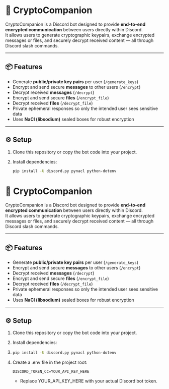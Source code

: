 # 🔐 CryptoCompanion

CryptoCompanion is a Discord bot designed to provide **end-to-end encrypted communication** between users directly within Discord.  
It allows users to generate cryptographic keypairs, exchange encrypted messages or files, and securely decrypt received content — all through Discord slash commands.

---

## 📦 Features

- Generate **public/private key pairs** per user (`/generate_keys`)
- Encrypt and send secure **messages** to other users (`/encrypt`)
- Decrypt received **messages** (`/decrypt`)
- Encrypt and send secure **files** (`/encrypt_file`)
- Decrypt received **files** (`/decrypt_file`)
- Private ephemeral responses so only the intended user sees sensitive data
- Uses **NaCl (libsodium)** sealed boxes for robust encryption

---

## ⚙️ Setup

1. Clone this repository or copy the bot code into your project.

2. Install dependencies:

   ```bash
   pip install -U discord.py pynacl python-dotenv
# 🔐 CryptoCompanion

CryptoCompanion is a Discord bot designed to provide **end-to-end encrypted communication** between users directly within Discord.  
It allows users to generate cryptographic keypairs, exchange encrypted messages or files, and securely decrypt received content — all through Discord slash commands.

---

## 📦 Features

- Generate **public/private key pairs** per user (`/generate_keys`)
- Encrypt and send secure **messages** to other users (`/encrypt`)
- Decrypt received **messages** (`/decrypt`)
- Encrypt and send secure **files** (`/encrypt_file`)
- Decrypt received **files** (`/decrypt_file`)
- Private ephemeral responses so only the intended user sees sensitive data
- Uses **NaCl (libsodium)** sealed boxes for robust encryption

---

## ⚙️ Setup

1. Clone this repository or copy the bot code into your project.

2. Install dependencies:

3. ```bash
   pip install -U discord.py pynacl python-dotenv
   ```

4. Create a .env file in the project root:

   ```re
   DISCORD_TOKEN_CC=YOUR_API_KEY_HERE
   ```
   - Replace YOUR_API_KEY_HERE with your actual Discord bot token.